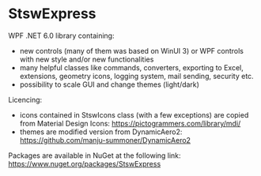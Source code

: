 # StswExpress
WPF .NET 6.0 library containing:
- new controls (many of them was based on WinUI 3) or WPF controls with new style and/or new functionalities
- many helpful classes like commands, converters, exporting to Excel, extensions, geometry icons, logging system, mail sending, security etc.
- possibility to scale GUI and change themes (light/dark)

Licencing:
- icons contained in StswIcons class (with a few exceptions) are copied from Material Design Icons: https://pictogrammers.com/library/mdi/
- themes are modified version from DynamicAero2: https://github.com/manju-summoner/DynamicAero2

Packages are available in NuGet at the following link: https://www.nuget.org/packages/StswExpress
